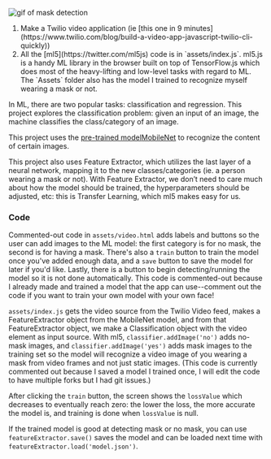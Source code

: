 ![gif of mask detection](twiliovideomask.gif)
<ol>
<li>Make a Twilio video application (ie [this one in 9 minutes](https://www.twilio.com/blog/build-a-video-app-javascript-twilio-cli-quickly))</li>

<li>All the [ml5](https://twitter.com/ml5js) code is in `assets/index.js`. ml5.js is a handy ML library in the browser built on top of TensorFlow.js which does most of the heavy-lifting and low-level tasks with regard to ML. The `Assets` folder also has the model I trained to recognize myself wearing a mask or not. </li>
</ol>

In ML, there are two popular tasks: classification and regression. This project explores the classification problem: given an input of an image, the machine classifies the class/category of an image.

This project uses the [pre-trained model](https://youtu.be/yNkAuWz5lnY?t=33)[MobileNet](https://github.com/tensorflow/tfjs-models/tree/master/mobilenet) to recognize the content of certain images.

This project also uses Feature Extractor, which utilizes the last layer of a neural network, mapping it to the new classes/categories (ie. a person wearing a mask or not). With Feature Extractor, we don’t need to care much about how the model should be trained, the hyperparameters should be adjusted, etc: this is Transfer Learning, which ml5 makes easy for us.

### Code
Commented-out code in `assets/video.html` adds labels and buttons so the user can add images to the ML model: the first category is for no mask, the second is for having a mask. There's also a `train` button to train the model once you've added enough data, and a `save` button to save the model for later if you'd like. Lastly, there is a button to begin detecting/running the model so it is not done automatically. This code is commented-out because I already made and trained a model that the app can use--comment out the code if you want to train your own model with your own face!

`assets/index.js` gets the video source from the Twilio Video feed, makes a FeatureExtractor object from the MobileNet model, and from that FeatureExtractor object, we make a Classification object with the video element as input source. With ml5, `classifier.addImage('no')` adds no-mask images, and `classifier.addImage('yes')` adds mask images to the training set so the model will recognize a video image of you wearing a mask from video frames and not just static images. (This code is currently commented out because I saved a model I trained once, I will edit the code to have multiple forks but I had git issues.)

After clicking the `train` button, the screen shows the `lossValue` which decreases to eventually reach zero: the lower the loss, the more accurate the model is, and training is done when `lossValue` is null.

If the trained model is good at detecting mask or no mask, you can use `featureExtractor.save()` saves the model and can be loaded next time with `featureExtractor.load('model.json')`. 
